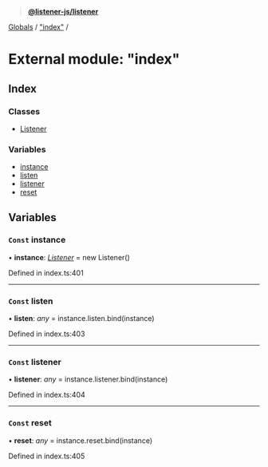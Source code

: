 > **[@listener-js/listener](../README.md)**

[Globals](../globals.md) / ["index"](_index_.md) /

# External module: "index"

## Index

### Classes

* [Listener](../classes/_index_.listener.md)

### Variables

* [instance](_index_.md#const-instance)
* [listen](_index_.md#const-listen)
* [listener](_index_.md#const-listener)
* [reset](_index_.md#const-reset)

## Variables

### `Const` instance

• **instance**: *[Listener](../classes/_index_.listener.md)* =  new Listener()

Defined in index.ts:401

___

### `Const` listen

• **listen**: *any* =  instance.listen.bind(instance)

Defined in index.ts:403

___

### `Const` listener

• **listener**: *any* =  instance.listener.bind(instance)

Defined in index.ts:404

___

### `Const` reset

• **reset**: *any* =  instance.reset.bind(instance)

Defined in index.ts:405